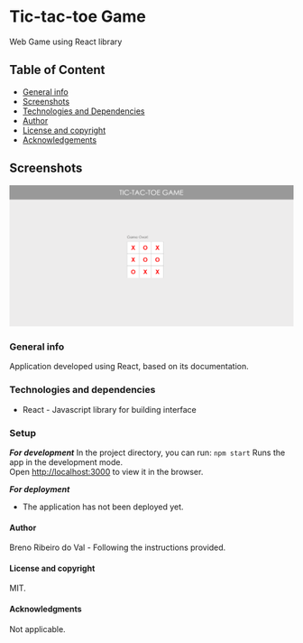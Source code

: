 # Tic-tac-toe Game
Web Game using React library

## Table of Content
* [General info](#general-info)
* [Screenshots](#scrennshots)
* [Technologies and Dependencies](#technologies-and-dependencies)
* [Author](#author)
* [License and copyright](#license-and-copyright)
* [Acknowledgements](#acknowledgements)

## Screenshots
![](/public/tic-tac-toe.gif)

### General info
Application developed using React, based on its documentation.

### Technologies and dependencies
* React - Javascript library for building interface

### Setup
**_For development_**
In the project directory, you can run:
`npm start`
Runs the app in the development mode.\
Open [http://localhost:3000](http://localhost:3000) to view it in the browser.

**_For deployment_**
- The application has not been deployed yet.

#### Author
Breno Ribeiro do Val - Following the instructions provided.

#### License and copyright
MIT.

#### Acknowledgments
Not applicable.

